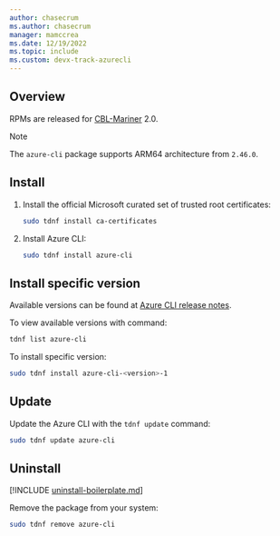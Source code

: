```yaml
---
author: chasecrum
ms.author: chasecrum
manager: mamccrea
ms.date: 12/19/2022
ms.topic: include
ms.custom: devx-track-azurecli
---
```


## Overview

RPMs are released for [CBL-Mariner](https://github.com/microsoft/CBL-Mariner) 2.0.

> [!NOTE]
>
> The `azure-cli` package supports ARM64 architecture from `2.46.0`.

## Install

1. Install the official Microsoft curated set of trusted root certificates:

    ```bash
    sudo tdnf install ca-certificates
    ```

2. Install Azure CLI:

    ```bash
    sudo tdnf install azure-cli
    ```

## Install specific version

Available versions can be found at [Azure CLI release notes](../release-notes-azure-cli.md).

To view available versions with command:

```bash
tdnf list azure-cli
```

To install specific version:

```bash
sudo tdnf install azure-cli-<version>-1
```

## Update

Update the Azure CLI with the `tdnf update` command:

```bash
sudo tdnf update azure-cli
```

## Uninstall

[!INCLUDE [uninstall-boilerplate.md](uninstall-boilerplate.md)]

Remove the package from your system:

```bash
sudo tdnf remove azure-cli
```
